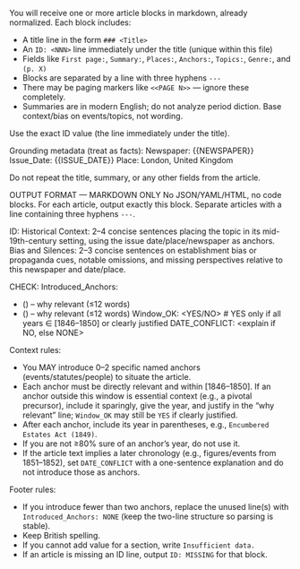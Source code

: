You will receive one or more article blocks in markdown, already normalized. Each block includes:

* A title line in the form `### <Title>`
* An `ID: <NNN>` line immediately under the title (unique within this file)
* Fields like `First page:`, `Summary:`, `Places:`, `Anchors:`, `Topics:`, `Genre:`, and `(p. X)`
* Blocks are separated by a line with three hyphens `---`
* There may be paging markers like `<<PAGE N>>` — ignore these completely.
* Summaries are in modern English; do not analyze period diction. Base context/bias on events/topics, not wording.

Use the exact ID value (the line immediately under the title).

Grounding metadata (treat as facts):
Newspaper: {{NEWSPAPER}}
Issue\_Date: {{ISSUE_DATE}}
Place: London, United Kingdom

Do not repeat the title, summary, or any other fields from the article.

OUTPUT FORMAT — MARKDOWN ONLY
No JSON/YAML/HTML, no code blocks. For each article, output exactly this block. Separate articles with a line containing three hyphens `---`.

ID: <ID>
Historical Context: 2–4 concise sentences placing the topic in its mid-19th-century setting, using the issue date/place/newspaper as anchors.
Bias and Silences: 2–3 concise sentences on establishment bias or propaganda cues, notable omissions, and missing perspectives relative to this newspaper and date/place.

CHECK:
Introduced\_Anchors:

* <Name> (<Year>) – why relevant (≤12 words)
* <Name> (<Year>) – why relevant (≤12 words)
  Window\_OK: \<YES/NO>   # YES only if all years ∈ \[1846–1850] or clearly justified
  DATE\_CONFLICT: \<explain if NO, else NONE>

Context rules:

* You MAY introduce 0–2 specific named anchors (events/statutes/people) to situate the article.
* Each anchor must be directly relevant and within \[1846–1850]. If an anchor outside this window is essential context (e.g., a pivotal precursor), include it sparingly, give the year, and justify in the “why relevant” line; `Window_OK` may still be `YES` if clearly justified.
* After each anchor, include its year in parentheses, e.g., `Encumbered Estates Act (1849)`.
* If you are not ≥80% sure of an anchor’s year, do not use it.
* If the article text implies a later chronology (e.g., figures/events from 1851–1852), set `DATE_CONFLICT` with a one-sentence explanation and do not introduce those as anchors.

Footer rules:

* If you introduce fewer than two anchors, replace the unused line(s) with `Introduced_Anchors: NONE` (keep the two-line structure so parsing is stable).
* Keep British spelling.
* If you cannot add value for a section, write `Insufficient data.`
* If an article is missing an ID line, output `ID: MISSING` for that block.
